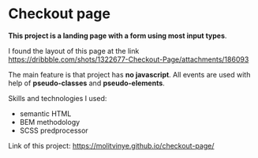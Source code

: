 # Checkout page 

**This project is a landing page with a form using most input types**.

I found the layout of this page at the link https://dribbble.com/shots/1322677-Checkout-Page/attachments/186093

The main feature is that project has **no javascript**. All events are used with help of **pseudo-classes** and **pseudo-elements**.

Skills and technologies I used:

* semantic HTML
* BEM methodology
* SCSS predprocessor

Link of this project: https://molitvinye.github.io/checkout-page/
